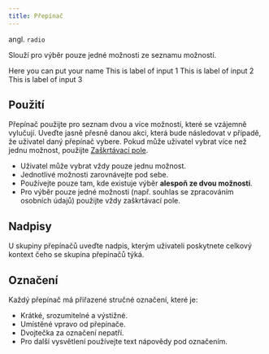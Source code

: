 ```yaml
---
title: Přepínač
---
```


<script setup>
import DocumentationLinks from '../.vitepress/theme/components/DocumentationLinks.vue'
</script>

angl. `radio`<br>

Slouží pro výběr pouze jedné možnosti ze seznamu možností.

<div class="sample-content">
    <gov-form-control>
        <gov-form-message slot="bottom" variant="secondary">
            Here you can put your name
        </gov-form-message>
        <gov-form-group gap="m">
            <gov-form-radio size="m" name="radio-list">
                <gov-form-label size="m" slot="label">This is label of input 1</gov-form-label>
            </gov-form-radio>
            <gov-form-radio size="m" name="radio-list">
                <gov-form-label size="m" slot="label">This is label of input 2</gov-form-label>
            </gov-form-radio>
            <gov-form-radio size="m" name="radio-list">
                <gov-form-label size="m" slot="label">This is label of input 3</gov-form-label>
            </gov-form-radio>
        </gov-form-group>
    </gov-form-control>
</div>

<DocumentationLinks
    storybookUrl="/storybook/?path=/docs/components-form-radio--docs"
    documentationUrl="/komponenty/dokumentace/gov-radio" />

## Použití
Přepínač použijte pro seznam dvou a více možností, které se vzájemně vylučují. Uveďte jasně přesně danou akci, která bude následovat v případě, že uživatel daný přepínač vybere. Pokud může uživatel vybrat více než jednu možnost, použijte [Zaškrtávací pole](/komponenty/zaskrtavaci-pole).

- Uživatel může vybrat vždy pouze jednu možnost.
- Jednotlivé možnosti zarovnávejte pod sebe.
- Používejte pouze tam, kde existuje výběr **alespoň ze dvou možností**.
- Pro výběr pouze jedné možnosti (např. souhlas se zpracováním osobních údajů) použijte vždy zaškrtávací pole.

## Nadpisy
U skupiny přepínačů uveďte nadpis, kterým uživateli poskytnete celkový kontext čeho se skupina přepínačů týká.

## Označení
Každý přepínač má přiřazené stručné označení, které je:

- Krátké, srozumitelné a výstižné.
- Umístěné vpravo od přepínače.
- Dvojtečka za označení nepatří.
- Pro další vysvětlení používejte text nápovědy pod označením.
